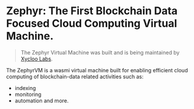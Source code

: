 # Zephyr: The First Blockchain Data Focused Cloud Computing Virtual Machine.

> The Zephyr Virtual Machine was built and is being maintained by [Xycloo Labs](https://xycloo.com).

The ZephyrVM is a wasmi virtual machine built for enabling efficient cloud computing 
of blockchain-data related activities such as:
- indexing
- monitoring
- automation
and more.
